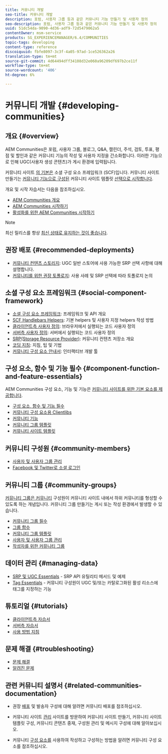 ```yaml
---
title: 커뮤니티 개발
seo-title: 커뮤니티 개발
description: 포럼, 사용자 그룹 등과 같은 커뮤니티 기능 만들기 및 사용자 정의
seo-description: 포럼, 사용자 그룹 등과 같은 커뮤니티 기능 만들기 및 사용자 정의
uuid: 51dc54da-9090-4d36-adf9-72d5479062a5
contentOwner: msm-service
products: SG_EXPERIENCEMANAGER/6.4/COMMUNITIES
topic-tags: developing
content-type: reference
discoiquuid: fbfe8097-3c3f-4a05-97ad-1ce526362a26
translation-type: tm+mt
source-git-commit: 4d64494dff34108d32e060a96209df697b2ce11f
workflow-type: tm+mt
source-wordcount: '406'
ht-degree: 6%

---
```



# 커뮤니티 개발 {#developing-communities}

## 개요 {#overview}

AEM Communities은 포럼, 사용자 그룹, 블로그, Q&amp;A, 캘린더, 주석, 검토, 투표, 평점 및 할인과 같은 커뮤니티 기능의 작성 및 사용자 지정을 간소화합니다. 이러한 기능으로 인해 UGC(사용자 생성 콘텐츠)가 게시 환경에 입력됩니다.

커뮤니티 사이트 [의 기본은](overview.md#communitiessites) 소셜 구성 요소 프레임워크 [](scf.md) (SCF)입니다. 커뮤니티 사이트 만들기는 [커뮤니티 기능으로 구성된](sites-console.md) 커뮤니티 사이트 템플릿 [선택으로 시작합니다](functions.md).

개요 및 시작 자습서는 다음을 참조하십시오.

* [AEM Communities 개요](overview.md)
* [AEM Communities 시작하기](getting-started.md)
* [활성화를 위한 AEM Communities 시작하기](getting-started-enablement.md)

>[!NOTE]
>
>최신 릴리스를 항상 [최신 상태로 유지하는 것이 좋습니다](deploy-communities.md#latest-releases).

## 권장 배포 {#recommended-deployments}

* [커뮤니티 컨텐츠 스토리지](working-with-srp.md): UGC 일반 스토어에 사용 가능한 SRP 선택 사항에 대해 설명합니다.
* [커뮤니티를 위한 권장 토폴로지](topologies.md): 사용 사례 및 SRP 선택에 따라 토폴로지 논의

## 소셜 구성 요소 프레임워크 {#social-component-framework}

* [소셜 구성 요소 프레임워크](scf.md): 프레임워크 및 API 개요
* [SCF Handlebars Helpers](handlebars-helpers.md): 기본 helpers 및 사용자 지정 helpers 작성 방법
* [클라이언트측 사용자 정의](client-customize.md): 브라우저에서 실행되는 코드 사용자 정의
* [서버측 사용자 정의](server-customize.md): 서버에서 실행되는 코드 사용자 정의
* [SRP(Storage Resource Provider)](srp.md): 커뮤니티 컨텐츠 저장소 개요
* [코딩 지침](code-guide.md): 지침, 팁 및 기법
* [커뮤니티 구성 요소 안내서](components-guide.md): 인터랙티브 개발 툴

## 구성 요소, 함수 및 기능 필수 {#component-function-and-feature-essentials}

AEM Communities 구성 요소, 기능 및 기능은 [커뮤니티 사이트를 위한 기본 요소를 제공합니다](sites-console.md).

* [구성 요소, 함수 및 기능 필수](essentials.md)
* [커뮤니티 구성 요소용 Clientlibs](clientlibs.md)
* [커뮤니티 기능](functions.md)
* [커뮤니티 그룹 템플릿](tools-groups.md)
* [커뮤니티 사이트 템플릿](sites.md)

## 커뮤니티 구성원 {#community-members}

* [사용자 및 사용자 그룹 관리](users.md)
* [Facebook 및 Twitter로 소셜 로그인](social-login.md)

## 커뮤니티 그룹 {#community-groups}

[커뮤니티 그룹은 커뮤니티](overview.md#communitygroups) 구성원이 커뮤니티 사이트 내에서 하위 커뮤니티를 형성할 수 있도록 하는 개념입니다. 커뮤니티 그룹 만들기는 게시 또는 작성 환경에서 발생할 수 있습니다.

* [커뮤니티 그룹 필수](essentials-groups.md)
* [그룹 함수](functions.md#groups-function)
* [커뮤니티 그룹 템플릿](tools-groups.md)
* [사용자 및 사용자 그룹 관리](users.md)
* [작성자를 위한 커뮤니티 그룹](creating-groups.md)

## 데이터 관리 {#managing-data}

* [SRP 및 UGC Essentials](srp-and-ugc.md) - SRP API 유틸리티 메서드 및 예제
* [Tag Essentials](tag.md) - 커뮤니티 구성원이 UGC 및/또는 카탈로그화된 활성 리소스에 태그를 지정하는 기능

## 튜토리얼 {#tutorials}

* [클라이언트측 자습서](tutorials.md#client-side-customization)
* [서버측 자습서](tutorials.md#server-side-customization)
* [사용 방법 지침](tutorials.md#how-to-instructions)

## 문제 해결 {#troubleshooting}

* [문제 해결](troubleshooting.md)
* [알려진 문제](/help/release-notes/known-issues.md)

## 관련 커뮤니티 설명서 {#related-communities-documentation}

* 권장 [배포](deploy-communities.md) 및 발송자 구성에 대해 알려면 커뮤니티 배포를 참조하십시오.

* 커뮤니티 사이트 [관리](administer-landing.md) 사이트를 방문하여 커뮤니티 사이트 만들기, 커뮤니티 사이트 템플릿 구성, 커뮤니티 콘텐츠 중재, 구성원 관리 및 메시지 구성에 대해 알아보십시오.

* 커뮤니티 [구성 요소를](author-communities.md) 사용하여 작성하고 구성하는 방법을 알려면 커뮤니티 구성 요소를 참조하십시오.

